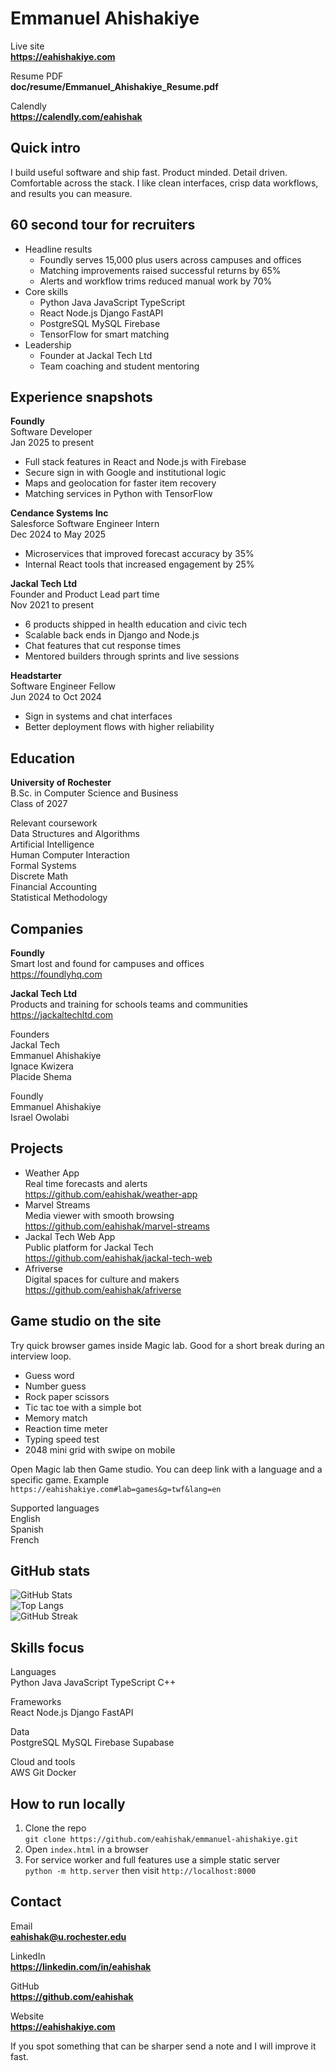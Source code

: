 # Emmanuel Ahishakiye

Live site  
**https://eahishakiye.com**

Resume PDF  
**doc/resume/Emmanuel_Ahishakiye_Resume.pdf**

Calendly  
**https://calendly.com/eahishak**

## Quick intro

I build useful software and ship fast. Product minded. Detail driven. Comfortable across the stack. I like clean interfaces, crisp data workflows, and results you can measure.

## 60 second tour for recruiters

* Headline results  
  * Foundly serves 15,000 plus users across campuses and offices  
  * Matching improvements raised successful returns by 65%  
  * Alerts and workflow trims reduced manual work by 70%
* Core skills  
  * Python Java JavaScript TypeScript  
  * React Node.js Django FastAPI  
  * PostgreSQL MySQL Firebase  
  * TensorFlow for smart matching
* Leadership  
  * Founder at Jackal Tech Ltd  
  * Team coaching and student mentoring

## Experience snapshots

**Foundly**  
Software Developer  
Jan 2025 to present  
* Full stack features in React and Node.js with Firebase  
* Secure sign in with Google and institutional logic  
* Maps and geolocation for faster item recovery  
* Matching services in Python with TensorFlow

**Cendance Systems Inc**  
Salesforce Software Engineer Intern  
Dec 2024 to May 2025  
* Microservices that improved forecast accuracy by 35%  
* Internal React tools that increased engagement by 25%

**Jackal Tech Ltd**  
Founder and Product Lead part time  
Nov 2021 to present  
* 6 products shipped in health education and civic tech  
* Scalable back ends in Django and Node.js  
* Chat features that cut response times  
* Mentored builders through sprints and live sessions

**Headstarter**  
Software Engineer Fellow  
Jun 2024 to Oct 2024  
* Sign in systems and chat interfaces  
* Better deployment flows with higher reliability

## Education

**University of Rochester**  
B.Sc. in Computer Science and Business  
Class of 2027

Relevant coursework  
Data Structures and Algorithms  
Artificial Intelligence  
Human Computer Interaction  
Formal Systems  
Discrete Math  
Financial Accounting  
Statistical Methodology

## Companies

**Foundly**  
Smart lost and found for campuses and offices  
https://foundlyhq.com

**Jackal Tech Ltd**  
Products and training for schools teams and communities  
https://jackaltechltd.com

Founders  
Jackal Tech  
Emmanuel Ahishakiye  
Ignace Kwizera  
Placide Shema

Foundly  
Emmanuel Ahishakiye  
Israel Owolabi

## Projects

* Weather App  
  Real time forecasts and alerts  
  https://github.com/eahishak/weather-app
* Marvel Streams  
  Media viewer with smooth browsing  
  https://github.com/eahishak/marvel-streams
* Jackal Tech Web App  
  Public platform for Jackal Tech  
  https://github.com/eahishak/jackal-tech-web
* Afriverse  
  Digital spaces for culture and makers  
  https://github.com/eahishak/afriverse

## Game studio on the site

Try quick browser games inside Magic lab. Good for a short break during an interview loop.

* Guess word  
* Number guess  
* Rock paper scissors  
* Tic tac toe with a simple bot  
* Memory match  
* Reaction time meter  
* Typing speed test  
* 2048 mini grid with swipe on mobile

Open Magic lab then Game studio. You can deep link with a language and a specific game. Example  
`https://eahishakiye.com#lab=games&g=twf&lang=en`

Supported languages  
English  
Spanish  
French

## GitHub stats

![GitHub Stats](https://github-readme-stats.vercel.app/api?username=eahishak&show_icons=true&theme=radical&include_all_commits=true&count_private=true&custom_title=GitHub%20Stats&line_height=30)  
![Top Langs](https://github-readme-stats.vercel.app/api/top-langs/?username=eahishak&layout=compact&theme=radical&langs_count=10)  
![GitHub Streak](https://github-readme-streak-stats.herokuapp.com/?user=eahishak&theme=radical)

## Skills focus

Languages  
Python Java JavaScript TypeScript C++  

Frameworks  
React Node.js Django FastAPI

Data  
PostgreSQL MySQL Firebase Supabase

Cloud and tools  
AWS Git Docker

## How to run locally

1. Clone the repo  
   `git clone https://github.com/eahishak/emmanuel-ahishakiye.git`
2. Open `index.html` in a browser  
3. For service worker and full features use a simple static server  
   `python -m http.server` then visit `http://localhost:8000`

## Contact

Email  
**eahishak@u.rochester.edu**

LinkedIn  
**https://linkedin.com/in/eahishak**

GitHub  
**https://github.com/eahishak**

Website  
**https://eahishakiye.com**

If you spot something that can be sharper send a note and I will improve it fast.
